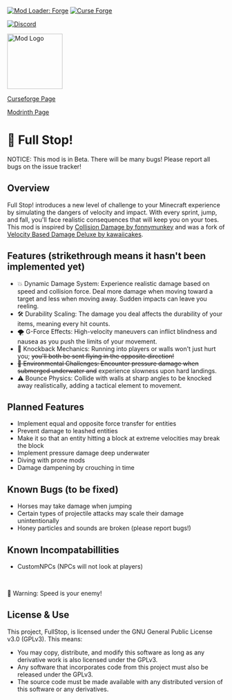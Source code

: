 [<img alt="Mod Loader: Forge" src="https://img.shields.io/badge/loader-forge-1976d2?style=flat-square"/>](https://files.minecraftforge.net/)
[<img alt="Curse Forge" src="https://cf.way2muchnoise.eu/1118198.svg?badge_style=flat"/>](https://www.curseforge.com/minecraft/mc-mods/full-stop)


[<img alt="Discord" src="https://img.shields.io/discord/824044029502292011?style=for-the-badge&logo=discord"/>](https://discord.gg/c9DshjA8jF)

<img src="https://media.forgecdn.net/avatars/thumbnails/1096/538/256/256/638642252069089539.png" alt="Mod Logo" width="128" height="128">

[Curseforge Page](https://www.curseforge.com/minecraft/mc-mods/full-stop)

[Modrinth Page](https://modrinth.com/mod/full-stop!-)

# 🛑 Full Stop! 

NOTICE: This mod is in Beta. There will be many bugs! Please report all bugs on the issue tracker!

## Overview
Full Stop! introduces a new level of challenge to your Minecraft experience by simulating the dangers of velocity and impact. With every sprint, jump, and fall, you'll face realistic consequences that will keep you on your toes. This mod is inspired by [Collision Damage by fonnymunkey](https://www.curseforge.com/minecraft/mc-mods/collision-damage) and was a fork of [Velocity Based Damage Deluxe by kawaiicakes](https://www.curseforge.com/minecraft/mc-mods/velocity-based-damage-deluxe).

## Features (strikethrough means it hasn't been implemented yet)
- 💥 Dynamic Damage System: Experience realistic damage based on speed and collision force. Deal more damage when moving toward a target and less when moving away. Sudden impacts can leave you reeling. 
- 🛠️ Durability Scaling: The damage you deal affects the durability of your items, meaning every hit counts. 
- 🌪️ G-Force Effects: High-velocity maneuvers can inflict blindness and nausea as you push the limits of your movement. 
- 🔄 Knockback Mechanics: Running into players or walls won't just hurt you; ~~you'll both be sent flying in the opposite direction!~~
- ~~🌊 Environmental Challenges: Encounter pressure damage when submerged underwater and~~ experience slowness upon hard landings. 
- ⚠️ Bounce Physics: Collide with walls at sharp angles to be knocked away realistically, adding a tactical element to movement. 

## Planned Features
- Implement equal and opposite force transfer for entities
- Prevent damage to leashed entities
- Make it so that an entity hitting a block at extreme velocities may break the block
- Implement pressure damage deep underwater
- Diving with prone mods
- Damage dampening by crouching in time

## Known Bugs (to be fixed)
- Horses may take damage when jumping
- Certain types of projectile attacks may scale their damage unintentionally
- Honey particles and sounds are broken
  (please report bugs!)

## Known Incompatabillities
- CustomNPCs (NPCs will not look at players)

 

🚧 Warning:
Speed is your enemy!

## License & Use
This project, FullStop, is licensed under the GNU General Public License v3.0 (GPLv3). This means:

* You may copy, distribute, and modify this software as long as any derivative work is also licensed under the GPLv3.
* Any software that incorporates code from this project must also be released under the GPLv3.
* The source code must be made available with any distributed version of this software or any derivatives.
